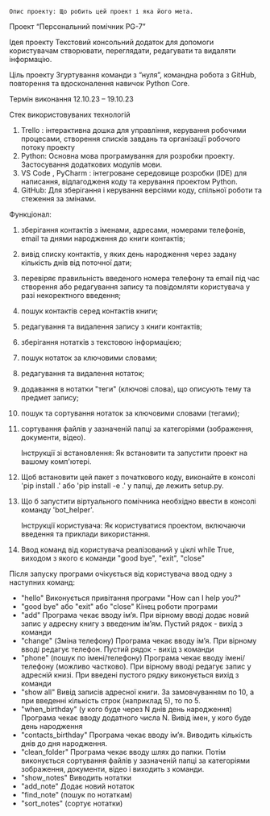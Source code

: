     Опис проекту: Що робить цей проект і яка його мета.

Проект “Персональний помічник PG-7”

Ідея проекту
Текстовий консольний додаток для допомоги користувачам створювати, переглядати, редагувати та видаляти інформацію.  


Ціль проекту
Згуртування команди з “нуля”, командна робота з GitHub, повторення та вдосконалення навичок Python Core.

Термін виконання
12.10.23 – 19.10.23

Стек використовуваних технологій

1. Trello :  інтерактивна дошка для управління, керування робочими процесами, створення списків завдань та організації робочого потоку проекту
2. Python: Основна мова програмування для розробки проекту. Застосування додаткових модулів мови.
3. VS Code , PyCharm : інтегроване середовище розробки (IDE) для написання, відлагодженя коду та керування проектом Python. 
4. GitHub: Для зберігання і керування версіями коду, спільної роботи та стеження за змінами.



Функціонал:
1. зберігання контактів з іменами, адресами, номерами телефонів, email та днями народження до книги контактів;
2. вивід списку контактів, у яких день народження через задану кількість днів від поточної дати;
3. перевіряє правильність введеного номера телефону та email під час створення або редагування запису та повідомляти користувача у разі некоректного введення;
4. пошук контактів серед контактів книги;
5. редагування та видалення запису з книги контактів;
6. зберігання нотатків з текстовою інформацією;
7. пошук нотаток за ключовими словами;
8. редагування та видалення нотаток;
9. додавання в нотатки "теги" (ключові слова), що описують тему та предмет запису;
10. пошук та сортування нотаток за ключовими словами (тегами);
11. сортування файлів у зазначеній папці за категоріями (зображення, документи, відео).



    Інструкції зі встановлення: Як встановити та запустити проект на вашому комп'ютері.

1. Щоб встановити цей пакет з початкового коду, виконайте в консолі 'pip install .' або 'pip install -e .' у папці, де лежить setup.py.
2. Що б запустити віртуального помічника необхідно ввести в консолі команду 'bot_helper'.
   
    Інструкції користувача: Як користуватися проектом, включаючи введення та приклади використання.

1. Ввод команд від користувача реалізований у ціклі  while True, виходом з якого є команди "good bye", "exit", "close"

Після запуску програми очікується від користувача ввод одну з наступних команд: 
- "hello" Виконується привітання програми "How can I help you?"
- "good bye" або "exit" або "close" Кінец роботи програми
- "add" Програма чекає вводу ім’я. При вірному вводі додає новий запис у адресну книгу з введеним ім’ям. Пустий рядок - вихід з команди 
- "change" (Зміна телефону) Програма чекає вводу ім’я. При вірному вводі редагує телефон. Пустий рядок - вихід з команди
- "phone" (пошук по імені/телефону) Програма чекає вводу імені/телефону (можливо частково). При вірному вводі редагує запис у адресній книзі.
При введені пустого рядку виконується вихід з команди
- "show all" Вивід записів адресної книги. За замовчуванням по 10, а при введенні кількість строк (наприклад 5), то по 5.
- "when_birthday" (у кого буде через N днів день народження) Програма чекає вводу додатного числа N. Вивід імен, у кого буде день народження
- "contacts_birthday" Програма чекає вводу ім’я. Виводить кількість днів до дня народження.
- "clean_folder" Програма чекає вводу шлях до папки. Потім виконується сортування файлів у зазначеній папці за категоріями 
зображення, документи, відео і виходить з команди.
- "show_notes" Виводить нотатки
- "add_note" Додає новий нотаток
- "find_note" (пошук по нотаткам)
- "sort_notes" (сортує нотатки)


